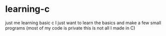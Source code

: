 # learning-c
just me learning basic c 
I just want to learn the basics and make a few small programs 
  (most of my code is private this is not all I made in C)
